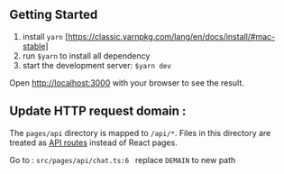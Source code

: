 ## Getting Started

1. install `yarn` [https://classic.yarnpkg.com/lang/en/docs/install/#mac-stable]
2. run `$yarn` to install all dependency
3. start the development server: `$yarn dev`

Open [http://localhost:3000](http://localhost:3000) with your browser to see the result.

## Update HTTP request domain :

The `pages/api` directory is mapped to `/api/*`. Files in this directory are treated as [API routes](https://nextjs.org/docs/api-routes/introduction) instead of React pages.

Go to : `src/pages/api/chat.ts:6 ` replace `DEMAIN` to new path
